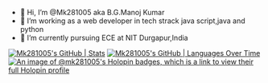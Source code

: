 - 👋 Hi, I’m @Mk281005 aka B.G.Manoj Kumar
- 👀 I’m working as a web developer in tech strack java script,java and python
- 🌱 I’m currently pursuing ECE at NIT Durgapur,India

<!---
Mk281005/Mk281005 is a ✨ special ✨ repository because its `README.md` (this file) appears on your GitHub profile.
You can click the Preview link to take a look at your changes.
--->
[![Mk281005's GitHub | Stats](https://stats.quira.sh/Mk281005/github?theme=dark)](https://quira.sh?utm_source=widgets&utm_campaign=Mk281005)
[![Mk281005's GitHub | Languages Over Time](https://stats.quira.sh/Mk281005/languages-over-time?theme=dark)](https://quira.sh?utm_source=widgets&utm_campaign=Mk281005)
[![An image of @mk281005's Holopin badges, which is a link to view their full Holopin profile](https://holopin.me/mk281005)](https://holopin.io/@mk281005)
